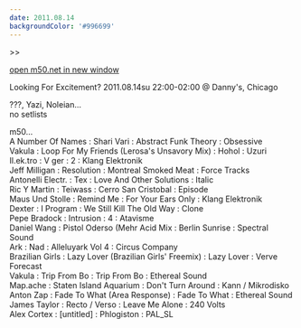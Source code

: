 ```yaml
---
date: 2011.08.14
backgroundColor: '#996699'
---
```


\>>

[open m50.net in new window  
](http://m50.net/)  

Looking For Excitement? 2011.08.14su 22:00-02:00 @ Danny's, Chicago  

???, Yazi, Noleian...  
no setlists  

m50...  
A Number Of Names : Shari Vari : Abstract Funk Theory : Obsessive  
Vakula : Loop For My Friends (Lerosa's Unsavory Mix) : Hohol : Uzuri  
Il.ek.tro : V ger : 2 : Klang Elektronik  
Jeff Milligan : Resolution : Montreal Smoked Meat : Force Tracks  
Antonelli Electr. : Tex : Love And Other Solutions : Italic  
Ric Y Martin : Teiwass : Cerro San Cristobal : Episode  
Maus Und Stolle : Remind Me : For Your Ears Only : Klang Elektronik  
Dexter : I Program : We Still Kill The Old Way : Clone  
Pepe Bradock : Intrusion : 4 : Atavisme  
Daniel Wang : Pistol Oderso (Mehr Acid Mix : Berlin Sunrise : Spectral Sound  
Ark : Nad : Alleluyark Vol 4 : Circus Company  
Brazilian Girls : Lazy Lover (Brazilian Girls' Freemix) : Lazy Lover : Verve Forecast  
Vakula : Trip From Bo : Trip From Bo : Ethereal Sound  
Map.ache : Staten Island Aquarium : Don't Turn Around : Kann / Mikrodisko  
Anton Zap : Fade To What (Area Response) : Fade To What : Ethereal Sound  
James Taylor : Recto / Verso : Leave Me Alone : 240 Volts  
Alex Cortex : \[untitled\] : Phlogiston : PAL\_SL